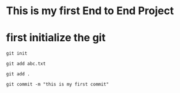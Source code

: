 # This is my first End to End Project


# first initialize the git

```
git init
```

```
git add abc.txt

git add .
```

```
git commit -m "this is my first commit"
```
